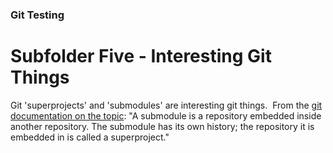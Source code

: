 
### Git Testing

# Subfolder **Five** - Interesting Git Things

Git 'superprojects' and 'submodules' are interesting git things.&nbsp; 
From the [git documentation on the topic](https://git-scm.com/docs/gitsubmodules): 
"A submodule is a repository embedded inside another repository. The submodule has its own history; the repository it is embedded in is called a superproject."